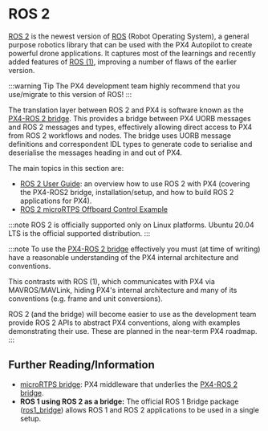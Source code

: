 # ROS 2

[ROS 2](https://index.ros.org/doc/ros2/) is the newest version of [ROS](http://www.ros.org/) (Robot Operating System), a general purpose robotics library that can be used with the PX4 Autopilot to create powerful drone applications.
It captures most of the learnings and recently added features of [ROS (1)](../ros/ros1.md), improving a number of flaws of the earlier version.

:::warning Tip
The PX4 development team highly recommend that you use/migrate to this version of ROS!
:::

The translation layer between ROS 2 and PX4 is software known as the [PX4-ROS 2 bridge](../ros/ros2_comm.md).
This provides a bridge between PX4 UORB messages and ROS 2 messages and types, effectively allowing direct access to PX4 from ROS 2 workflows and nodes.
The bridge uses UORB message definitions and correspondent IDL types to generate code to serialise and deserialise the messages heading in and out of PX4.

The main topics in this section are:
- [ROS 2 User Guide](../ros/ros2_comm.md): an overview how to use ROS 2 with PX4 (covering the PX4-ROS2 bridge, installation/setup, and how to build ROS 2 applications for PX4).
- [ROS 2 microRTPS Offboard Control Example](../ros/ros2_offboard_control.md)

:::note
ROS 2 is officially supported only on Linux platforms.
Ubuntu 20.04 LTS is the official supported distribution.
:::

:::note
To use the [PX4-ROS 2 bridge](../ros/ros2_comm.md) effectively you must (at time of writing) have a reasonable understanding of the PX4 internal architecture and conventions.

This contrasts with ROS (1), which communicates with PX4 via MAVROS/MAVLink, hiding PX4's internal architecture and many of its conventions (e.g. frame and unit conversions).

ROS 2 (and the bridge) will become easier to use as the development team provide ROS 2 APIs to abstract PX4 conventions, along with examples demonstrating their use.
These are planned in the near-term PX4 roadmap.
:::


## Further Reading/Information

- [microRTPS bridge](../middleware/micrortps.md): PX4 middleware that underlies the [PX4-ROS 2 bridge](../ros/ros2_comm.md).
- **ROS 1 using ROS 2 as a bridge:** The official ROS 1 Bridge package ([ros1_bridge](https://github.com/ros2/ros1_bridge)) allows ROS 1 and ROS 2 applications to be used in a single setup.

